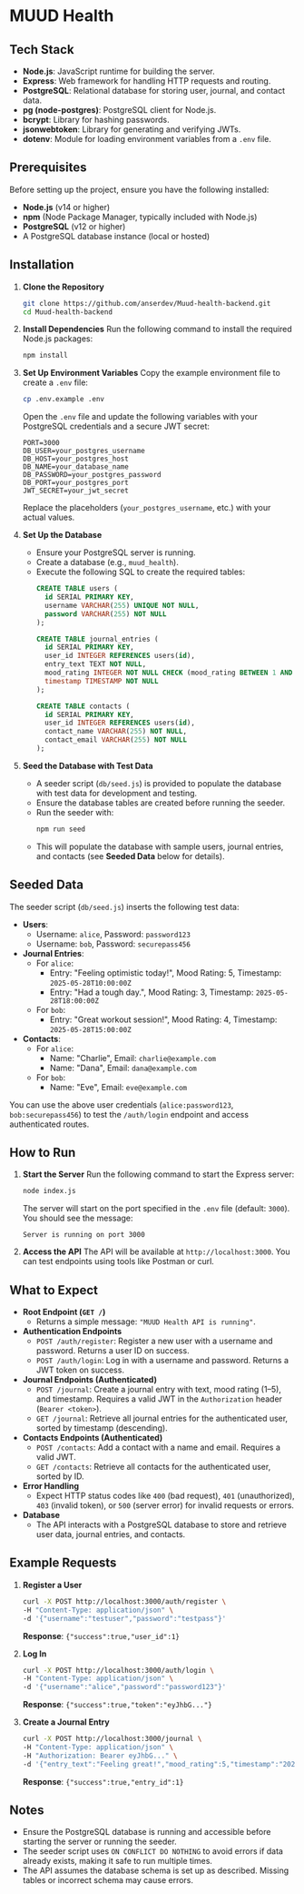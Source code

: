 # MUUD Health

## Tech Stack
- **Node.js**: JavaScript runtime for building the server.
- **Express**: Web framework for handling HTTP requests and routing.
- **PostgreSQL**: Relational database for storing user, journal, and contact data.
- **pg (node-postgres)**: PostgreSQL client for Node.js.
- **bcrypt**: Library for hashing passwords.
- **jsonwebtoken**: Library for generating and verifying JWTs.
- **dotenv**: Module for loading environment variables from a `.env` file.

## Prerequisites
Before setting up the project, ensure you have the following installed:
- **Node.js** (v14 or higher)
- **npm** (Node Package Manager, typically included with Node.js)
- **PostgreSQL** (v12 or higher)
- A PostgreSQL database instance (local or hosted)

## Installation
1. **Clone the Repository**
   ```bash
   git clone https://github.com/anserdev/Muud-health-backend.git
   cd Muud-health-backend
   ```

2. **Install Dependencies**
   Run the following command to install the required Node.js packages:
   ```bash
   npm install
   ```

3. **Set Up Environment Variables**
   Copy the example environment file to create a `.env` file:
   ```bash
   cp .env.example .env
   ```
   Open the `.env` file and update the following variables with your PostgreSQL credentials and a secure JWT secret:
   ```
   PORT=3000
   DB_USER=your_postgres_username
   DB_HOST=your_postgres_host
   DB_NAME=your_database_name
   DB_PASSWORD=your_postgres_password
   DB_PORT=your_postgres_port
   JWT_SECRET=your_jwt_secret
   ```
   Replace the placeholders (`your_postgres_username`, etc.) with your actual values.

4. **Set Up the Database**
   - Ensure your PostgreSQL server is running.
   - Create a database (e.g., `muud_health`).
   - Execute the following SQL to create the required tables:
     ```sql
     CREATE TABLE users (
       id SERIAL PRIMARY KEY,
       username VARCHAR(255) UNIQUE NOT NULL,
       password VARCHAR(255) NOT NULL
     );

     CREATE TABLE journal_entries (
       id SERIAL PRIMARY KEY,
       user_id INTEGER REFERENCES users(id),
       entry_text TEXT NOT NULL,
       mood_rating INTEGER NOT NULL CHECK (mood_rating BETWEEN 1 AND 5),
       timestamp TIMESTAMP NOT NULL
     );

     CREATE TABLE contacts (
       id SERIAL PRIMARY KEY,
       user_id INTEGER REFERENCES users(id),
       contact_name VARCHAR(255) NOT NULL,
       contact_email VARCHAR(255) NOT NULL
     );
     ```

5. **Seed the Database with Test Data**
   - A seeder script (`db/seed.js`) is provided to populate the database with test data for development and testing.
   - Ensure the database tables are created before running the seeder.
   - Run the seeder with:
     ```bash
     npm run seed
     ```
   - This will populate the database with sample users, journal entries, and contacts (see **Seeded Data** below for details).

## Seeded Data
The seeder script (`db/seed.js`) inserts the following test data:
- **Users**:
  - Username: `alice`, Password: `password123`
  - Username: `bob`, Password: `securepass456`
- **Journal Entries**:
  - For `alice`:
    - Entry: "Feeling optimistic today!", Mood Rating: 5, Timestamp: `2025-05-28T10:00:00Z`
    - Entry: "Had a tough day.", Mood Rating: 3, Timestamp: `2025-05-28T18:00:00Z`
  - For `bob`:
    - Entry: "Great workout session!", Mood Rating: 4, Timestamp: `2025-05-28T15:00:00Z`
- **Contacts**:
  - For `alice`:
    - Name: "Charlie", Email: `charlie@example.com`
    - Name: "Dana", Email: `dana@example.com`
  - For `bob`:
    - Name: "Eve", Email: `eve@example.com`

You can use the above user credentials (`alice:password123`, `bob:securepass456`) to test the `/auth/login` endpoint and access authenticated routes.

## How to Run
1. **Start the Server**
   Run the following command to start the Express server:
   ```bash
   node index.js
   ```
   The server will start on the port specified in the `.env` file (default: `3000`). You should see the message:
   ```
   Server is running on port 3000
   ```

2. **Access the API**
   The API will be available at `http://localhost:3000`. You can test endpoints using tools like Postman or curl.

## What to Expect
- **Root Endpoint (`GET /`)**
  - Returns a simple message: `"MUUD Health API is running"`.
- **Authentication Endpoints**
  - `POST /auth/register`: Register a new user with a username and password. Returns a user ID on success.
  - `POST /auth/login`: Log in with a username and password. Returns a JWT token on success.
- **Journal Endpoints (Authenticated)**
  - `POST /journal`: Create a journal entry with text, mood rating (1–5), and timestamp. Requires a valid JWT in the `Authorization` header (`Bearer <token>`).
  - `GET /journal`: Retrieve all journal entries for the authenticated user, sorted by timestamp (descending).
- **Contacts Endpoints (Authenticated)**
  - `POST /contacts`: Add a contact with a name and email. Requires a valid JWT.
  - `GET /contacts`: Retrieve all contacts for the authenticated user, sorted by ID.
- **Error Handling**
  - Expect HTTP status codes like `400` (bad request), `401` (unauthorized), `403` (invalid token), or `500` (server error) for invalid requests or errors.
- **Database**
  - The API interacts with a PostgreSQL database to store and retrieve user data, journal entries, and contacts.

## Example Requests
1. **Register a User**
   ```bash
   curl -X POST http://localhost:3000/auth/register \
   -H "Content-Type: application/json" \
   -d '{"username":"testuser","password":"testpass"}'
   ```
   **Response**: `{"success":true,"user_id":1}`

2. **Log In**
   ```bash
   curl -X POST http://localhost:3000/auth/login \
   -H "Content-Type: application/json" \
   -d '{"username":"alice","password":"password123"}'
   ```
   **Response**: `{"success":true,"token":"eyJhbG..."}`

3. **Create a Journal Entry**
   ```bash
   curl -X POST http://localhost:3000/journal \
   -H "Content-Type: application/json" \
   -H "Authorization: Bearer eyJhbG..." \
   -d '{"entry_text":"Feeling great!","mood_rating":5,"timestamp":"2025-05-29T12:00:00Z"}'
   ```
   **Response**: `{"success":true,"entry_id":1}`

## Notes
- Ensure the PostgreSQL database is running and accessible before starting the server or running the seeder.
- The seeder script uses `ON CONFLICT DO NOTHING` to avoid errors if data already exists, making it safe to run multiple times.
- The API assumes the database schema is set up as described. Missing tables or incorrect schema may cause errors.